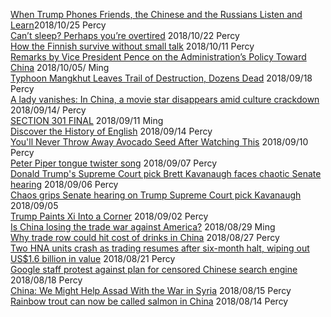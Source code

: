[When Trump Phones Friends, the Chinese and the Russians Listen and Learn](https://www.nytimes.com/2018/10/24/us/politics/trump-phone-security.html?action=click&module=Top%20Stories&pgtype=Homepage)2018/10/25 Percy  
[Can’t sleep? Perhaps you’re overtired](https://www.theguardian.com/lifeandstyle/2018/oct/22/cant-sleep-perhaps-youre-overtired) 2018/10/22 Percy  
[How the Finnish survive without small talk](http://www.bbc.com/travel/story/20181016-how-the-finnish-survive-without-small-talk) 2018/10/11 Percy  
[Remarks by Vice President Pence on the Administration’s Policy Toward China](https://www.whitehouse.gov/briefings-statements/remarks-vice-president-pence-administrations-policy-toward-china/) 2018/10/05/ Ming  
[Typhoon Mangkhut Leaves Trail of Destruction, Dozens Dead](https://www.wsj.com/articles/typhoon-mangkhut-pummels-hong-kong-mainland-china-1537083857) 2018/09/18 Percy  
[A lady vanishes: In China, a movie star disappears amid culture crackdown](https://www.reuters.com/article/us-china-showbiz-fan-bingbing/a-lady-vanishes-in-china-a-movie-star-disappears-amid-culture-crackdown-idUSKCN1LU1J4) 2018/09/14/ Percy  
[SECTION 301 FINAL](https://ustr.gov/sites/default/files/Section%20301%20FINAL.PDF) 2018/09/11 Ming  
[Discover the History of English](https://www.youtube.com/watch?v=aEH2GkuRIHs&t=47s) 2018/09/14 Percy  
[You'll Never Throw Away Avocado Seed After Watching This](https://www.youtube.com/watch?v=30HNVhQeGTg&app=desktop) 2018/09/10 Percy  
[Peter Piper tongue twister song](https://www.youtube.com/watch?v=gGSRavUHyb4) 2018/09/07 Percy  
[Donald Trump's Supreme Court pick Brett Kavanaugh faces chaotic Senate hearing](https://www.abc.net.au/news/2018-09-05/chaos-grips-senate-hearing-on-trump-supreme-court-pick-kavanaugh/10202482) 2018/09/06 Percy  
[Chaos grips Senate hearing on Trump Supreme Court pick Kavanaugh](https://www.reuters.com/article/us-usa-court-kavanaugh/chaos-descends-as-senate-hearing-on-trumps-high-court-nominee-opens-idUSKCN1LK0YB) 2018/09/05  
[Trump Paints Xi Into a Corner](https://www.bloomberg.com/view/articles/2018-08-24/trump-paints-xi-into-a-corner) 2018/09/02 Percy  
[Is China losing the trade war against America?](https://www.economist.com/finance-and-economics/2018/08/11/is-china-losing-the-trade-war-against-america) 2018/08/29 Ming  
[Why trade row could hit cost of drinks in China](https://www.bbc.com/news/av/business-45297369/why-trade-row-could-hit-cost-of-drinks-in-china) 2018/08/27 Percy  
[Two HNA units crash as trading resumes after six-month halt, wiping out US$1.6 billion in value](https://www.scmp.com/business/companies/article/2155974/two-hna-units-crash-trading-resumes-after-six-month-halt-wiping) 2018/08/21 Percy  
[Google staff protest against plan for censored Chinese search engine](https://www.theguardian.com/world/2018/aug/17/google-staff-protest-against-plan-for-censored-chinese-search-engine) 2018/08/18 Percy  
[China: We Might Help Assad With the War in Syria](https://www.thedailybeast.com/china-we-might-help-assad-with-the-war-in-syria) 2018/08/15 Percy  
[Rainbow trout can now be called salmon in China](https://www.bbc.com/news/world-asia-china-45178638)  2018/08/14 Percy  
